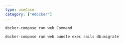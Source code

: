 ```yaml
---
type: useCase
category: ["#docker"]
---
```



```ad-note
docker-compose run web Command
```



```ad-example
docker-compose run web bundle exec rails db:migrate
```
